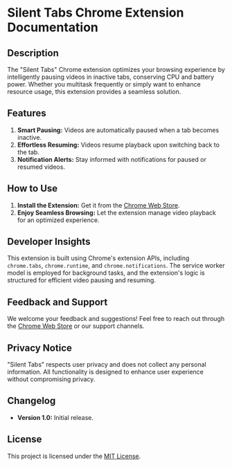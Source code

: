 # Silent Tabs Chrome Extension Documentation

## Description

The "Silent Tabs" Chrome extension optimizes your browsing experience by intelligently pausing videos in inactive tabs, conserving CPU and battery power. Whether you multitask frequently or simply want to enhance resource usage, this extension provides a seamless solution.

## Features

1. **Smart Pausing:** Videos are automatically paused when a tab becomes inactive.
2. **Effortless Resuming:** Videos resume playback upon switching back to the tab.
3. **Notification Alerts:** Stay informed with notifications for paused or resumed videos.

## How to Use

1. **Install the Extension:** Get it from the [Chrome Web Store](#insert-web-store-link).
2. **Enjoy Seamless Browsing:** Let the extension manage video playback for an optimized experience.

## Developer Insights

This extension is built using Chrome's extension APIs, including `chrome.tabs`, `chrome.runtime`, and `chrome.notifications`. The service worker model is employed for background tasks, and the extension's logic is structured for efficient video pausing and resuming.

## Feedback and Support

We welcome your feedback and suggestions! Feel free to reach out through the [Chrome Web Store](#insert-web-store-link) or our support channels.

## Privacy Notice

"Silent Tabs" respects user privacy and does not collect any personal information. All functionality is designed to enhance user experience without compromising privacy.

## Changelog

- **Version 1.0:** Initial release.

## License

This project is licensed under the [MIT License](LICENSE).

